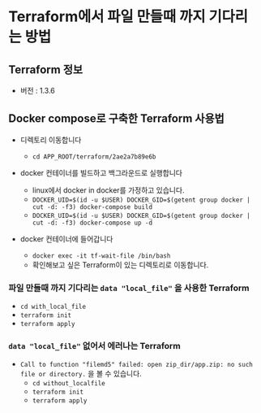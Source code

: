 # Terraform에서 파일 만들때 까지 기다리는 방법
## Terraform 정보
- 버전 : 1.3.6

## Docker compose로 구축한 Terraform 사용법
- 디렉토리 이동합니다
  - `cd APP_ROOT/terraform/2ae2a7b89e6b`


- docker 컨테이너를 빌드하고 백그라운드로 실행합니다
  - linux에서 docker in docker를 가정하고 있습니다.
  - `DOCKER_UID=$(id -u $USER) DOCKER_GID=$(getent group docker | cut -d: -f3) docker-compose build`
  - `DOCKER_UID=$(id -u $USER) DOCKER_GID=$(getent group docker | cut -d: -f3) docker-compose up -d`

- docker 컨테이너에 들어갑니다
  - `docker exec -it tf-wait-file /bin/bash`
  - 확인해보고 싶은 Terraform이 있는 디렉토리로 이동합니다.

### 파일 만들때 까지 기다리는 `data "local_file"` 을 사용한 Terraform
- `cd with_local_file`
- `terraform init`
- `terraform apply`

### `data "local_file"` 없어서 에러나는 Terraform
- `Call to function "filemd5" failed: open zip_dir/app.zip: no such file or directory.` 을 볼 수 있습니다.
  - `cd without_localfile`
  - `terraform init`
  - `terraform apply`